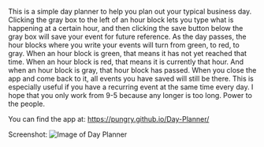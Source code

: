 This is a simple day planner to help you plan out your typical business day. Clicking the gray box to the left of an hour block lets you type what is happening at a certain hour, and then clicking the save button below the gray box will save your event for future reference. As the day passes, the hour blocks where you write your events will turn from green, to red, to gray. When an hour block is green, that means it has not yet reached that time. When an hour block is red, that means it is currently that hour. And when an hour block is gray, that hour block has passed. When you close the app and come back to it, all events you have saved will still be there. This is especially useful if you have a recurring event at the same time every day. I hope that you only work from 9-5 because any longer is too long. Power to the people.

You can find the app at: https://pungry.github.io/Day-Planner/

Screenshot: ![Image of Day Planner](https://i.imgur.com/f2poFGN.png)